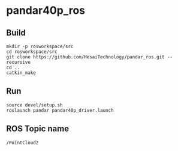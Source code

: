 # pandar40p_ros

## Build
```
mkdir -p rosworkspace/src
cd rosworkspace/src
git clone https://github.com/HesaiTechnology/pandar_ros.git --recursive
cd ..
catkin_make
```

## Run
```
source devel/setup.sh
roslaunch pandar pandar40p_driver.launch
```

## ROS Topic name
```
/PointCloud2
```
